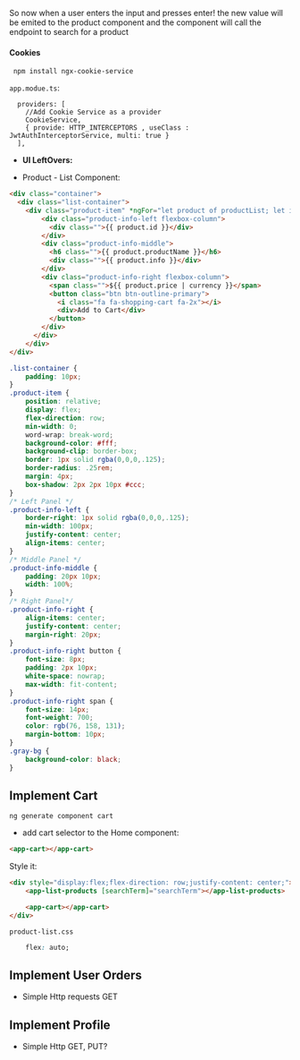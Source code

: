 
So now when a user enters the input and presses enter! the new value will be emited to the product component and the component will call the endpoint to search for a product



#### Cookies
```Shell
 npm install ngx-cookie-service
```
`app.modue.ts`:
```TS
  providers: [
    //Add Cookie Service as a provider
    CookieService,
    { provide: HTTP_INTERCEPTORS , useClass : JwtAuthInterceptorService, multi: true }
  ],
```



* **UI LeftOvers:**

* Product - List Component:

```HTML
<div class="container">
  <div class="list-container">
    <div class="product-item" *ngFor="let product of productList; let i = index">
        <div class="product-info-left flexbox-column">
          <div class="">{{ product.id }}</div>
        </div>
        <div class="product-info-middle">
          <h6 class="">{{ product.productName }}</h6>
          <div class="">{{ product.info }}</div>
        </div>
        <div class="product-info-right flexbox-column">
          <span class="">${{ product.price | currency }}</span>
          <button class="btn btn-outline-primary">
            <i class="fa fa-shopping-cart fa-2x"></i>
            <div>Add to Cart</div>
          </button>
        </div>
      </div>
    </div>
</div>
```

```CSS
.list-container {
    padding: 10px;
}
.product-item {
    position: relative;
    display: flex;
    flex-direction: row;
    min-width: 0;
    word-wrap: break-word;
    background-color: #fff;
    background-clip: border-box;
    border: 1px solid rgba(0,0,0,.125);
    border-radius: .25rem;
    margin: 4px;
    box-shadow: 2px 2px 10px #ccc;
}
/* Left Panel */
.product-info-left {
    border-right: 1px solid rgba(0,0,0,.125);
    min-width: 100px;
    justify-content: center;
    align-items: center;
}
/* Middle Panel */
.product-info-middle {
    padding: 20px 10px;
    width: 100%;
}
/* Right Panel*/
.product-info-right {
    align-items: center;
    justify-content: center;
    margin-right: 20px;
}
.product-info-right button {
    font-size: 8px;
    padding: 2px 10px;
    white-space: nowrap;
    max-width: fit-content;
}
.product-info-right span {
    font-size: 14px;
    font-weight: 700;
    color: rgb(76, 158, 131);
    margin-bottom: 10px;
}
.gray-bg {
    background-color: black;
}
```

## Implement Cart

```Shell
ng generate component cart
```

* add cart selector to the Home component:

```HTML
<app-cart></app-cart>
```
Style it:
```HTML
<div style="display:flex;flex-direction: row;justify-content: center;">
    <app-list-products [searchTerm]="searchTerm"></app-list-products>

    <app-cart></app-cart>
</div>
```

`product-list.css`
```CSS
    flex: auto;
```

## Implement User Orders

- Simple Http requests GET


## Implement Profile

- Simple Http GET, PUT?

